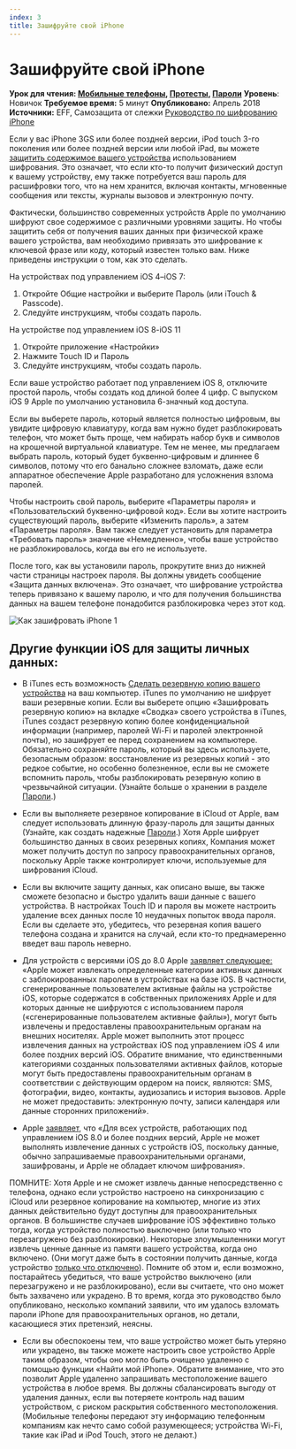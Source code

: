 ```yaml
---
index: 3
title: Зашифруйте свой iPhone
---
```

Зашифруйте свой iPhone
===========================

**Урок для чтения: [Мобильные телефоны](umbrella://communications/mobile-phones), [Протесты](umbrella://work/protests), [Пароли](umbrella://information/passwords)** 
**Уровень**: Новичок 
**Требуемое время:** 5 минут 
**Опубликовано:** Апрель 2018 
**Источники:** EFF, Самозащита от слежки [Руководство по шифрованию iPhone](https://ssd.eff.org/ru/module/%D1%80%D1%83%D0%BA%D0%BE%D0%B2%D0%BE%D0%B4%D1%81%D1%82%D0%B2%D0%BE-%D0%BF%D0%BE-%D1%88%D0%B8%D1%84%D1%80%D0%BE%D0%B2%D0%B0%D0%BD%D0%B8%D1%8E-iphone)

Если у вас iPhone 3GS или более поздней версии, iPod touch 3-го поколения или более поздней версии или любой iPad, вы можете [защитить содержимое вашего устройства](https://www.apple.com/privacy/privacy-built-in/) использованием шифрования. Это означает, что если кто-то получит физический доступ к вашему устройству, ему также потребуется ваш пароль для расшифровки того, что на нем хранится, включая контакты, мгновенные сообщения или тексты, журналы вызовов и электронную почту.

Фактически, большинство современных устройств Apple по умолчанию шифруют свое содержимое с различными уровнями защиты. Но чтобы защитить себя от получения ваших данных при физической краже вашего устройства, вам необходимо привязать это шифрование к ключевой фразе или коду, который известен только вам. Ниже приведены инструкции о том, как это сделать.

На устройствах под управлением iOS 4–iOS 7:

1.  Откройте Общие настройки и выберите Пароль (или iTouch & Passcode).
2.  Следуйте инструкциям, чтобы создать пароль.

На устройстве под управлением iOS 8-iOS 11

1.  Откройте приложение «Настройки»
2.  Нажмите Touch ID и Пароль
3.  Следуйте инструкциям, чтобы создать пароль.

Если ваше устройство работает под управлением iOS 8, отключите простой пароль, чтобы создать код длиной более 4 цифр. С выпуском iOS 9 Apple по умолчанию установила 6-значный код доступа.

Если вы выберете пароль, который является полностью цифровым, вы увидите цифровую клавиатуру, когда вам нужно будет разблокировать телефон, что может быть проще, чем набирать набор букв и символов на крошечной виртуальной клавиатуре. Тем не менее, мы предлагаем выбрать пароль, который будет буквенно-цифровым и длиннее 6 символов, потому что его банально сложнее взломать, даже если аппаратное обеспечение Apple разработано для усложнения взлома паролей.

Чтобы настроить свой пароль, выберите «Параметры пароля» и «Пользовательский буквенно-цифровой код». Если вы хотите настроить существующий пароль, выберите «Изменить пароль», а затем «Параметры пароля». Вам также следует установить для параметра «Требовать пароль» значение «Немедленно», чтобы ваше устройство не разблокировалось, когда вы его не используете.

После того, как вы установили пароль, прокрутите вниз до нижней части страницы настроек пароля. Вы должны увидеть сообщение «Защита данных включена». Это означает, что шифрование устройства теперь привязано к вашему паролю, и что для получения большинства данных на вашем телефоне понадобится разблокировка через этот код.

![Как зашифровать iPhone 1](howtoencryptyouriphone1.png)

Другие функции iOS для защиты личных данных: 
--------------------------------------------------------------------------------------------------------------------

*   В iTunes есть возможность [Сделать резервную копию вашего устройства](https://support.apple.com/en-us/HT203977) на ваш компьютер. iTunes по умолчанию не шифрует ваши резервные копии. Если вы выберете опцию «Зашифровать резервную копию» на вкладке «Сводка» своего устройства в iTunes, iTunes создаст резервную копию более конфиденциальной информации (например, паролей Wi-Fi и паролей электронной почты), но зашифрует ее перед сохранением на компьютере. Обязательно сохраняйте пароль, который вы здесь используете, безопасным образом: восстановление из резервных копий - это редкое событие, но особенно болезненное, если вы не сможете вспомнить пароль, чтобы разблокировать резервную копию в чрезвычайной ситуации. (Узнайте больше о хранении в разделе [Пароли](umbrella://information/passwords/advanced).)

*   Если вы выполняете резервное копирование в iCloud от Apple, вам следует использовать длинную фразу-пароль для защиты данных (Узнайте, как создать надежные [Пароли](umbrella://information/passwords/beginner).) Хотя Apple шифрует большинство данных в своих резервных копиях, Компания может может получить доступ по запросу правоохранительных органов, поскольку Apple также контролирует ключи, используемые для шифрования iCloud.

*   Если вы включите защиту данных, как описано выше, вы также сможете безопасно и быстро удалить ваши данные с вашего устройства. В настройках Touch ID и пароля вы можете настроить удаление всех данных после 10 неудачных попыток ввода пароля. Если вы сделаете это, убедитесь, что резервная копия вашего телефона создана и хранится на случай, если кто-то преднамеренно введет ваш пароль неверно.

*   Для устройств с версиями iOS до 8.0 Apple [заявляет следующее:](https://web.archive.org/web/20140902203916/http://www.apple.com/legal/more-resources/law-enforcement/) «Apple может извлекать определенные категории активных данных с заблокированных паролем в устройствах на базе iOS. В частности, сгенерированные пользователем активные файлы на устройстве iOS, которые содержатся в собственных приложениях Apple и для которых данные не шифруются с использованием пароля («сгенерированные пользователем активные файлы»), могут быть извлечены и предоставлены правоохранительным органам на внешних носителях. Apple может выполнить этот процесс извлечения данных на устройствах iOS под управлением iOS 4 или более поздних версий iOS. Обратите внимание, что единственными категориями созданных пользователями активных файлов, которые могут быть предоставлены правоохранительным органам в соответствии с действующим ордером на поиск, являются: SMS, фотографии, видео, контакты, аудиозапись и история вызовов. Apple не может предоставить: электронную почту, записи календаря или данные сторонних приложений».

*   Apple [заявляет](https://www.apple.com/legal/privacy/law-enforcement-guidelines-us.pdf), что «Для всех устройств, работающих под управлением iOS 8.0 и более поздних версий, Apple не может выполнять извлечение данных с устройств iOS, поскольку данные, обычно запрашиваемые правоохранительными органами, зашифрованы, и Apple не обладает ключом шифрования».

ПОМНИТЕ: Хотя Apple и не сможет извлечь данные непосредственно с телефона, однако если устройство настроено на синхронизацию с iCloud или резервное копирование на компьютер, многие из этих данных действительно будут доступны для правоохранительных органов. В большинстве случаев шифрование iOS эффективно только тогда, когда устройство полностью выключено (или только что перезагружено без разблокировки). Некоторые злоумышленники могут извлечь ценные данные из памяти вашего устройства, когда оно включено. (Они могут даже быть в состоянии получить данные, когда устройство [только что отключено](https://en.wikipedia.org/wiki/Cold_boot_attack)). Помните об этом и, если возможно, постарайтесь убедиться, что ваше устройство выключено (или перезагружено и не разблокировано), если вы считаете, что оно может быть захвачено или украдено. В то время, когда это руководство было опубликовано, несколько компаний заявили, что им удалось взломать пароли iPhone для правоохранительных органов, но детали, касающиеся этих претензий, неясны.

*   Если вы обеспокоены тем, что ваше устройство может быть утеряно или украдено, вы также можете настроить свое устройство Apple таким образом, чтобы оно могло быть очищено удаленно с помощью функции «Найти мой iPhone». Обратите внимание, что это позволит Apple удаленно запрашивать местоположение вашего устройства в любое время. Вы должны сбалансировать выгоду от удаления данных, если вы потеряете контроль над вашим устройством, с риском раскрытия собственного местоположения. (Мобильные телефоны передают эту информацию телефонным компаниям как нечто само собой разумеющееся; устройства Wi-Fi, такие как iPad и iPod Touch, этого не делают.)
